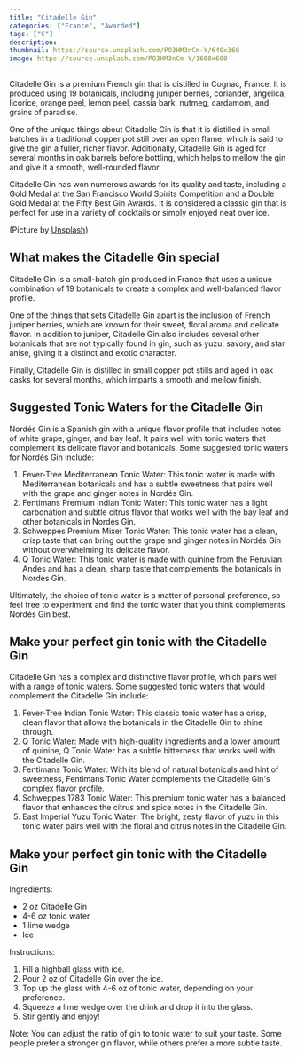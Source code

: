 ```yaml
---
title: "Citadelle Gin"
categories: ["France", "Awarded"]
tags: ["C"]
description: 
thumbnail: https://source.unsplash.com/PO3HM3nCm-Y/640x360
image: https://source.unsplash.com/PO3HM3nCm-Y/1600x600
---
```


Citadelle Gin is a premium French gin that is distilled in Cognac, France. It is produced using 19 botanicals, including juniper berries, coriander, angelica, licorice, orange peel, lemon peel, cassia bark, nutmeg, cardamom, and grains of paradise.

One of the unique things about Citadelle Gin is that it is distilled in small batches in a traditional copper pot still over an open flame, which is said to give the gin a fuller, richer flavor. Additionally, Citadelle Gin is aged for several months in oak barrels before bottling, which helps to mellow the gin and give it a smooth, well-rounded flavor.

Citadelle Gin has won numerous awards for its quality and taste, including a Gold Medal at the San Francisco World Spirits Competition and a Double Gold Medal at the Fifty Best Gin Awards. It is considered a classic gin that is perfect for use in a variety of cocktails or simply enjoyed neat over ice.

(Picture by [Unsplash](https://unsplash.com/it/foto/PO3HM3nCm-Y))

## What makes the Citadelle Gin special

Citadelle Gin is a small-batch gin produced in France that uses a unique combination of 19 botanicals to create a complex and well-balanced flavor profile.

One of the things that sets Citadelle Gin apart is the inclusion of French juniper berries, which are known for their sweet, floral aroma and delicate flavor. In addition to juniper, Citadelle Gin also includes several other botanicals that are not typically found in gin, such as yuzu, savory, and star anise, giving it a distinct and exotic character.

Finally, Citadelle Gin is distilled in small copper pot stills and aged in oak casks for several months, which imparts a smooth and mellow finish.

## Suggested Tonic Waters for the Citadelle Gin

Nordés Gin is a Spanish gin with a unique flavor profile that includes notes of white grape, ginger, and bay leaf. It pairs well with tonic waters that complement its delicate flavor and botanicals. Some suggested tonic waters for Nordés Gin include:

1.  Fever-Tree Mediterranean Tonic Water: This tonic water is made with Mediterranean botanicals and has a subtle sweetness that pairs well with the grape and ginger notes in Nordés Gin.
2.  Fentimans Premium Indian Tonic Water: This tonic water has a light carbonation and subtle citrus flavor that works well with the bay leaf and other botanicals in Nordés Gin.
3.  Schweppes Premium Mixer Tonic Water: This tonic water has a clean, crisp taste that can bring out the grape and ginger notes in Nordés Gin without overwhelming its delicate flavor.
4.  Q Tonic Water: This tonic water is made with quinine from the Peruvian Andes and has a clean, sharp taste that complements the botanicals in Nordés Gin.

Ultimately, the choice of tonic water is a matter of personal preference, so feel free to experiment and find the tonic water that you think complements Nordés Gin best.

## Make your perfect gin tonic with the Citadelle Gin

Citadelle Gin has a complex and distinctive flavor profile, which pairs well with a range of tonic waters. Some suggested tonic waters that would complement the Citadelle Gin include:

1.  Fever-Tree Indian Tonic Water: This classic tonic water has a crisp, clean flavor that allows the botanicals in the Citadelle Gin to shine through.
2.  Q Tonic Water: Made with high-quality ingredients and a lower amount of quinine, Q Tonic Water has a subtle bitterness that works well with the Citadelle Gin.
3.  Fentimans Tonic Water: With its blend of natural botanicals and hint of sweetness, Fentimans Tonic Water complements the Citadelle Gin's complex flavor profile.
4.  Schweppes 1783 Tonic Water: This premium tonic water has a balanced flavor that enhances the citrus and spice notes in the Citadelle Gin.
5.  East Imperial Yuzu Tonic Water: The bright, zesty flavor of yuzu in this tonic water pairs well with the floral and citrus notes in the Citadelle Gin.

## Make your perfect gin tonic with the Citadelle Gin

Ingredients:

-   2 oz Citadelle Gin
-   4-6 oz tonic water
-   1 lime wedge
-   Ice

Instructions:

1.  Fill a highball glass with ice.
2.  Pour 2 oz of Citadelle Gin over the ice.
3.  Top up the glass with 4-6 oz of tonic water, depending on your preference.
4.  Squeeze a lime wedge over the drink and drop it into the glass.
5.  Stir gently and enjoy!

Note: You can adjust the ratio of gin to tonic water to suit your taste. Some people prefer a stronger gin flavor, while others prefer a more subtle taste.